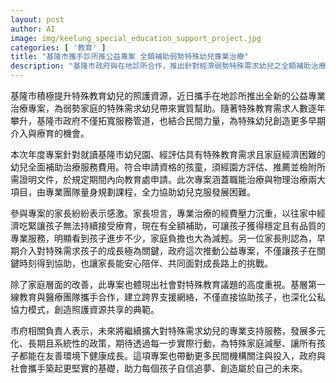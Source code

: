```yaml
---
layout: post
author: AI
image: img/keelung_special_education_support_project.jpg
categories: [ '教育' ]
title: "基隆市攜手診所推公益專案 全額補助弱勢特殊幼兒專業治療"  
description: "基隆市政府與在地診所合作，推出針對經濟弱勢特殊需求幼兒之全額補助治療專案，提供職能與物理治療，協助家庭減輕負擔，促進早期介入與成長發展，展現社會對特殊教育議題的高度重視並深化公私協力資源共享。"
---
```

基隆市積極提升特殊教育幼兒的照護資源，近日攜手在地診所推出全新的公益專業治療專案，為弱勢家庭的特殊需求幼兒帶來實質幫助。隨著特殊教育需求人數逐年攀升，基隆市政府不僅拓寬服務管道，也結合民間力量，為特殊幼兒創造更多早期介入與療育的機會。

本次年度專案針對就讀基隆市幼兒園、經評估具有特殊教育需求且家庭經濟困難的幼兒全面補助治療服務費用。符合申請資格的孩童，須經園方評估、推薦並檢附所需證明文件，於規定期間內向教育處申請。此次專案涵蓋職能治療與物理治療兩大項目，由專業團隊量身規劃課程，全力協助幼兒克服發展困難。

參與專案的家長紛紛表示感激。家長坦言，專業治療的經費壓力沉重，以往家中經濟吃緊讓孩子無法持續接受療育，現在有全額補助，可讓孩子獲得穩定且有品質的專業服務，明顯看到孩子進步不少，家庭負擔也大為減輕。另一位家長則認為，早期介入對特殊需求孩子的成長極為關鍵，政府這次推動公益專案，不僅讓孩子在關鍵時刻得到協助，也讓家長能安心陪伴、共同面對成長路上的挑戰。

除了家庭層面的改善，此專案也體現出社會對特殊教育議題的高度重視。基層第一線教育與醫療團隊攜手合作，建立跨界支援網絡，不僅直接協助孩子，也深化公私協力模式，創造照護資源共享的典範。

市府相關負責人表示，未來將繼續擴大對特殊需求幼兒的專業支持服務，發展多元化、長期且系統性的政策，期待透過每一步實際行動，為特殊家庭減壓、讓所有孩子都能在友善環境下健康成長。這項專案也帶動更多民間機構關注與投入，政府與社會攜手築起更堅實的基礎，助力每個孩子自信追夢、創造屬於自己的未來。